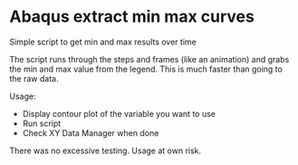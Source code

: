 # Abaqus extract min max curves
Simple script to get min and max results over time

The script runs through the steps and frames (like an animation) and grabs the min and max value from the legend. This is much faster than going to the raw data.

Usage:
- Display contour plot of the variable you want to use
- Run script
- Check XY Data Manager when done

There was no excessive testing. Usage at own risk.